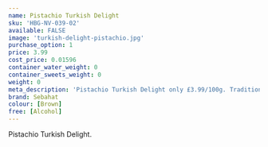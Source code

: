 ```yaml
---
name: Pistachio Turkish Delight
sku: 'HBG-NV-039-02'
available: FALSE
image: 'turkish-delight-pistachio.jpg'
purchase_option: 1
price: 3.99
cost_price: 0.01596
container_water_weight: 0
container_sweets_weight: 0
weight: 0
meta_description: 'Pistachio Turkish Delight only £3.99/100g. Traditional sweets and more at Humbugs Confectionery Store. Specialists in satisfying your sweet tooth!"),"")'
brand: Sebahat
colour: [Brown]
free: [Alcohol]
---
```

Pistachio Turkish Delight.